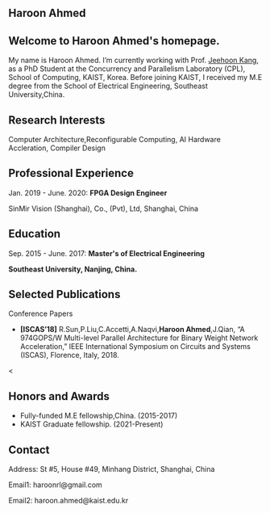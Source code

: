 
<!-- saved from url=(0028)https://fengbintu.github.io/ -->
<html lang="en-US"><head><meta http-equiv="Content-Type" content="text/html; charset=UTF-8">
    

<!-- Begin Jekyll SEO tag v2.6.1 -->

<meta property="og:locale" content="en_US">
<meta name="description" content="Welcome to Haroon’s homepage.">
<meta property="og:description" content="Welcome to Haroon Ahmed’s homepage.">


<!-- End Jekyll SEO tag -->

  </head>
  <body data-new-gr-c-s-check-loaded="14.990.0" data-gr-ext-installed="">
    <section class="page-header">
      <h1 class="project-name">Haroon Ahmed</h1>
      <h2 class="project-tagline">Welcome to Haroon Ahmed's homepage.</h2>
      
      
   
<p>My name is Haroon Ahmed. I’m currently working with Prof. <a href="https://cp.kaist.ac.kr/jeehoon.kang/">Jeehoon Kang</a>, as a PhD Student at the Concurrency and Parallelism Laboratory (CPL), School of Computing, KAIST, Korea. Before joining KAIST, I received my M.E degree from the School of Electrical Engineering, Southeast University,China.</p>


<h1 id="research-interests">Research Interests</h1>
<p>Computer Architecture,Reconfigurable Computing, AI Hardware Accleration, Compiler Design</p>

<h1 id="professional-experience">Professional Experience</h1>
<p>Jan. 2019 - June. 2020: <strong>FPGA Design Engineer</strong></p>
<p>SinMir Vision (Shanghai), Co., (Pvt), Ltd, Shanghai, China</p>

<h1 id="education">Education</h1>
<p>Sep. 2015 - June. 2017: <strong>Master's of Electrical Engineering </strong></p>
<p> <strong>Southeast University, Nanjing, China. </strong></p>





<h1 id="selected-publications">Selected Publications</h1>

<p>Conference Papers</p>
<ul>
  
  
  <li><strong>[ISCAS’18]</strong>  R.Sun,P.Liu,C.Accetti,A.Naqvi,<strong>Haroon Ahmed</strong>,J.Qian, “A 974GOPS/W Multi-level Parallel Architecture for Binary Weight Network Acceleration,” IEEE International Symposium on Circuits and Systems (ISCAS), Florence, Italy, 2018.</li>
</ul>

<
<h1 id="honors-and-awards">Honors and Awards</h1>
<ul>
  <li>Fully-funded M.E fellowship,China. (2015-2017)</li>
<li>KAIST Graduate fellowship. (2021-Present)</li>
</ul>


<h1 id="contact">Contact</h1>
<p>Address: St #5, House #49, Minhang District, Shanghai, China</p>

<p>Email1: haroonrl@gmail.com</p>

<p>Email2: haroon.ahmed@kaist.edu.kr</p>


   

    
  

</body></html>
